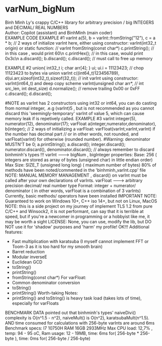 # varNum_bigNum
Binh Minh Ly's crappy C/C++ library for arbitrary precision / big INTEGERS and DECIMAL/ REAL NUMBERS <br/>
Author: Copilot (assistant) and BinhMinh (main coder) <br/>
EXAMPLE CODE
EXAMPLE #1
varInt a(5), b = varInt::fromString("12"), c = a * b; // 2 ways of initialize varInt here, either using constructor: varInt(int32_t origin) or static function:
                                                      //  varInt fromString(const char*)
c.printString(); // in this case , would print 60\n
c.printHex(); // in this case, would print 0x3c\n
a.discard(); b.discard(); c.discard(); // must call to free up memory

EXAMPLE #2
union{
int32_t i;
char arr[4];
} ui;
ui.i = 11123423; // chop 11123423 to bytes via union
varInt c((int64_t)123456789), d(ui.arr,sizeof(int32_t),sizeof(32_t)); // init varInt using constructor: varInt(int64_t) and deep copy scheme varInt(unsigned char arr*,
                                                                      // int src_len, int dest_size)
d.normalize(); // remove trailing 0x00 or 0xFF                                                                      
c.discard(); d.discard();

#NOTE as varInt has 2 constructors using int32 or int64, you can do casting from normal integer, .e.g (varInt)5 , but is not recommended
as you cannot discard this 'seemingly-temporary' varInt of value 5, which can cause memory leak if is repetively called.
EXAMPLE #3
varInt integer(5), numerator(12), denominator(17);
varFloat a(integer,numerator,denominator), b(integer); // 2 ways of initializing a varFloat: varFloat(varInt,varInt,varInt) if the number has decimal part
                                                       // or in other words, not rounded, and varFloat(varInt) for otherwise (rounded number).
#Warning: denominator MUSTN'T be 0;
a.printString();
a.discard(); integer.discard(); numerator.discard(), denominator.discard(); // always remember to discard binhminh's types !!!
varInt ---> bigNum , bigInteger properties:
Base: 256 ( integers are stored as array of bytes (unsigned char) in little endian order)
Max Size: SIZE_T (unsigned long long) ( maximum number of bytes)
80% of methods have been noted/commented in the 'binhminh_varInt.cpp' file
NOTE: MANUAL MEMORY MANAGEMENT , discard() on varInt must be called after your own declarations of varInts.
varFloat ---> arbitrary precision decimal/ real number type
Format: integer + numerator/ denominator ( in other words, varFloat is a combination of 3 varInts)
Currently, basic methods/ operators have been installed
IMPORTANT NOTE: Guaranteed to work on Windows 10+, C++ iso 14+, but not on Linux, MacOS
NOTE: this is a side project on my journey of implement TLS 1.2 from pure C/C++ and Winsock2, it is not performant, can say that it is terrible at speed, but if you're a newcomer in programming or a hobbyist like me, it may be worth a sight
LICENSE: None, you can use, modify the lib, but DO NOT use it for 'shadow' purposes and 'harm' my profile! OK!!!
Additional features:
+ Fast multiplication with karatsuba (I myself cannot implement FFT or Toom-3 as it is too hard for my smooth brain)
+ Barret reduction
+ Modular inverseE
+ Euclidean GCD
+ toString()
+ printString()
+ fromString(const char*)
For varFloat:
+ Common denominator conversion
+ toString()
+ printString()
Worth-taking Notes:
+ printString() and toString() is heavy task load (takes lots of time), especially for varFloats

BENCHMARK DATA pointed out that binhminh's types' naiveDivi() complexity is O(n^1.5 - n^2), naiveMult() is O(n^2), karatsubaMult(n^1.5). AND time consumed for calculations with 256-byte varInts are around 6ms
Benchmark specs:
I7 10750H
RAM 16GB 2933MHz
Max CPU load: 12,7% , temp: 94 - 95 oC, Ram usage: 12 - 19MB, time: 6ms for( 256-byte * 256-byte ), time: 0ms for( 256-byte / 256-byte)
